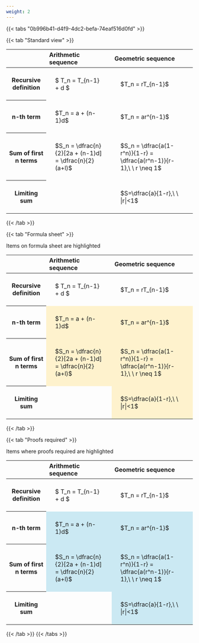```yaml
---
weight: 2
---
```


{{< tabs "0b996b41-d4f9-4dc2-befa-74eaf516d0fd" >}}

{{< tab "Standard view" >}}

<style type="text/css">
#T_ca076 th.col_heading {
  text-align: left;
  font-size: 1em;
}
#T_ca076 td {
  text-align: left;
  font-size: 1em;
  padding: 1.5em;
}
</style>
<table id="T_ca076">
  <thead>
    <tr>
      <th class="blank level0" >&nbsp;</th>
      <th id="T_ca076_level0_col0" class="col_heading level0 col0" >Arithmetic sequence</th>
      <th id="T_ca076_level0_col1" class="col_heading level0 col1" >Geometric sequence</th>
    </tr>
  </thead>
  <tbody>
    <tr>
      <th id="T_ca076_level0_row0" class="row_heading level0 row0" >Recursive definition</th>
      <td id="T_ca076_row0_col0" class="data row0 col0" >$ T_n = T_{n-1} + d $</td>
      <td id="T_ca076_row0_col1" class="data row0 col1" >$T_n = rT_{n-1}$</td>
    </tr>
    <tr>
      <th id="T_ca076_level0_row1" class="row_heading level0 row1" >n-th term</th>
      <td id="T_ca076_row1_col0" class="data row1 col0" >$T_n = a + (n-1)d$</td>
      <td id="T_ca076_row1_col1" class="data row1 col1" >$T_n = ar^{n-1}$</td>
    </tr>
    <tr>
      <th id="T_ca076_level0_row2" class="row_heading level0 row2" >Sum of first n terms</th>
      <td id="T_ca076_row2_col0" class="data row2 col0" >$S_n = \dfrac{n}{2}[2a + (n-1)d] = \dfrac{n}{2}(a+l)$</td>
      <td id="T_ca076_row2_col1" class="data row2 col1" >$S_n = \dfrac{a(1-r^n)}{1-r} = \dfrac{a(r^n-1)}{r-1},\ \  r \neq 1$</td>
    </tr>
    <tr>
      <th id="T_ca076_level0_row3" class="row_heading level0 row3" >Limiting sum</th>
      <td id="T_ca076_row3_col0" class="data row3 col0" ></td>
      <td id="T_ca076_row3_col1" class="data row3 col1" >$S=\dfrac{a}{1-r},\ \ |r|<1$</td>
    </tr>
  </tbody>
</table>
{{< /tab >}}

{{< tab "Formula sheet" >}}

Items on formula sheet are highlighted 
<br>
<style type="text/css">
#T_bbe79 th.col_heading {
  text-align: left;
  font-size: 1em;
}
#T_bbe79 td {
  text-align: left;
  font-size: 1em;
  padding: 1.5em;
}
#T_bbe79_row0_col0, #T_bbe79_row0_col1, #T_bbe79_row3_col0 {
  background-color: rgba(0,0,0,0);
}
#T_bbe79_row1_col0, #T_bbe79_row1_col1, #T_bbe79_row2_col0, #T_bbe79_row2_col1, #T_bbe79_row3_col1 {
  background-color: rgba(255,194,10, 0.2);
}
</style>
<table id="T_bbe79">
  <thead>
    <tr>
      <th class="blank level0" >&nbsp;</th>
      <th id="T_bbe79_level0_col0" class="col_heading level0 col0" >Arithmetic sequence</th>
      <th id="T_bbe79_level0_col1" class="col_heading level0 col1" >Geometric sequence</th>
    </tr>
  </thead>
  <tbody>
    <tr>
      <th id="T_bbe79_level0_row0" class="row_heading level0 row0" >Recursive definition</th>
      <td id="T_bbe79_row0_col0" class="data row0 col0" >$ T_n = T_{n-1} + d $</td>
      <td id="T_bbe79_row0_col1" class="data row0 col1" >$T_n = rT_{n-1}$</td>
    </tr>
    <tr>
      <th id="T_bbe79_level0_row1" class="row_heading level0 row1" >n-th term</th>
      <td id="T_bbe79_row1_col0" class="data row1 col0" >$T_n = a + (n-1)d$</td>
      <td id="T_bbe79_row1_col1" class="data row1 col1" >$T_n = ar^{n-1}$</td>
    </tr>
    <tr>
      <th id="T_bbe79_level0_row2" class="row_heading level0 row2" >Sum of first n terms</th>
      <td id="T_bbe79_row2_col0" class="data row2 col0" >$S_n = \dfrac{n}{2}[2a + (n-1)d] = \dfrac{n}{2}(a+l)$</td>
      <td id="T_bbe79_row2_col1" class="data row2 col1" >$S_n = \dfrac{a(1-r^n)}{1-r} = \dfrac{a(r^n-1)}{r-1},\ \  r \neq 1$</td>
    </tr>
    <tr>
      <th id="T_bbe79_level0_row3" class="row_heading level0 row3" >Limiting sum</th>
      <td id="T_bbe79_row3_col0" class="data row3 col0" ></td>
      <td id="T_bbe79_row3_col1" class="data row3 col1" >$S=\dfrac{a}{1-r},\ \ |r|<1$</td>
    </tr>
  </tbody>
</table>
{{< /tab >}}

{{< tab "Proofs required" >}}

Items where proofs required are highlighted 
<br>
<style type="text/css">
#T_6c555 th.col_heading {
  text-align: left;
  font-size: 1em;
}
#T_6c555 td {
  text-align: left;
  font-size: 1em;
  padding: 1.5em;
}
#T_6c555_row0_col0, #T_6c555_row0_col1, #T_6c555_row3_col0 {
  background-color: rgba(0,0,0,0);
}
#T_6c555_row1_col0, #T_6c555_row1_col1, #T_6c555_row2_col0, #T_6c555_row2_col1, #T_6c555_row3_col1 {
  background-color: rgba(0,150,200, 0.2);
}
</style>
<table id="T_6c555">
  <thead>
    <tr>
      <th class="blank level0" >&nbsp;</th>
      <th id="T_6c555_level0_col0" class="col_heading level0 col0" >Arithmetic sequence</th>
      <th id="T_6c555_level0_col1" class="col_heading level0 col1" >Geometric sequence</th>
    </tr>
  </thead>
  <tbody>
    <tr>
      <th id="T_6c555_level0_row0" class="row_heading level0 row0" >Recursive definition</th>
      <td id="T_6c555_row0_col0" class="data row0 col0" >$ T_n = T_{n-1} + d $</td>
      <td id="T_6c555_row0_col1" class="data row0 col1" >$T_n = rT_{n-1}$</td>
    </tr>
    <tr>
      <th id="T_6c555_level0_row1" class="row_heading level0 row1" >n-th term</th>
      <td id="T_6c555_row1_col0" class="data row1 col0" >$T_n = a + (n-1)d$</td>
      <td id="T_6c555_row1_col1" class="data row1 col1" >$T_n = ar^{n-1}$</td>
    </tr>
    <tr>
      <th id="T_6c555_level0_row2" class="row_heading level0 row2" >Sum of first n terms</th>
      <td id="T_6c555_row2_col0" class="data row2 col0" >$S_n = \dfrac{n}{2}[2a + (n-1)d] = \dfrac{n}{2}(a+l)$</td>
      <td id="T_6c555_row2_col1" class="data row2 col1" >$S_n = \dfrac{a(1-r^n)}{1-r} = \dfrac{a(r^n-1)}{r-1},\ \  r \neq 1$</td>
    </tr>
    <tr>
      <th id="T_6c555_level0_row3" class="row_heading level0 row3" >Limiting sum</th>
      <td id="T_6c555_row3_col0" class="data row3 col0" ></td>
      <td id="T_6c555_row3_col1" class="data row3 col1" >$S=\dfrac{a}{1-r},\ \ |r|<1$</td>
    </tr>
  </tbody>
</table>
{{< /tab >}}
{{< /tabs >}}